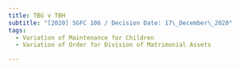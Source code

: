 ```yaml
---
title: TBG v TBH
subtitle: "[2020] SGFC 106 / Decision Date: 17\_December\_2020"
tags:
  - Variation of Maintenance for Children
  - Variation of Order for Division of Matrimonial Assets

---
```

